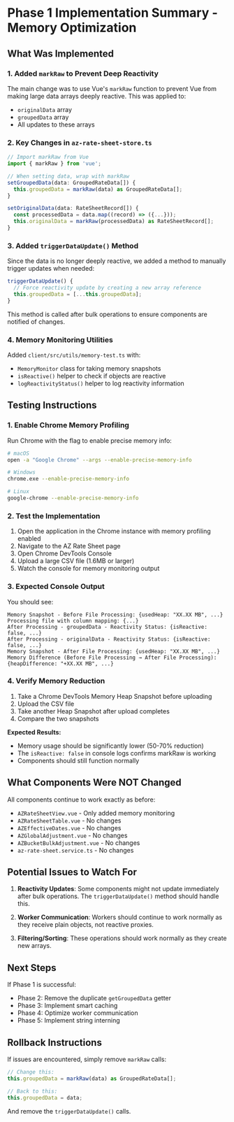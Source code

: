 # Phase 1 Implementation Summary - Memory Optimization

## What Was Implemented

### 1. Added `markRaw` to Prevent Deep Reactivity

The main change was to use Vue's `markRaw` function to prevent Vue from making large data arrays deeply reactive. This was applied to:

- `originalData` array
- `groupedData` array
- All updates to these arrays

### 2. Key Changes in `az-rate-sheet-store.ts`

```typescript
// Import markRaw from Vue
import { markRaw } from 'vue';

// When setting data, wrap with markRaw
setGroupedData(data: GroupedRateData[]) {
  this.groupedData = markRaw(data) as GroupedRateData[];
}

setOriginalData(data: RateSheetRecord[]) {
  const processedData = data.map((record) => ({...}));
  this.originalData = markRaw(processedData) as RateSheetRecord[];
}
```

### 3. Added `triggerDataUpdate()` Method

Since the data is no longer deeply reactive, we added a method to manually trigger updates when needed:

```typescript
triggerDataUpdate() {
  // Force reactivity update by creating a new array reference
  this.groupedData = [...this.groupedData];
}
```

This method is called after bulk operations to ensure components are notified of changes.

### 4. Memory Monitoring Utilities

Added `client/src/utils/memory-test.ts` with:

- `MemoryMonitor` class for taking memory snapshots
- `isReactive()` helper to check if objects are reactive
- `logReactivityStatus()` helper to log reactivity information

## Testing Instructions

### 1. Enable Chrome Memory Profiling

Run Chrome with the flag to enable precise memory info:

```bash
# macOS
open -a "Google Chrome" --args --enable-precise-memory-info

# Windows
chrome.exe --enable-precise-memory-info

# Linux
google-chrome --enable-precise-memory-info
```

### 2. Test the Implementation

1. Open the application in the Chrome instance with memory profiling enabled
2. Navigate to the AZ Rate Sheet page
3. Open Chrome DevTools Console
4. Upload a large CSV file (1.6MB or larger)
5. Watch the console for memory monitoring output

### 3. Expected Console Output

You should see:

```
Memory Snapshot - Before File Processing: {usedHeap: "XX.XX MB", ...}
Processing file with column mapping: {...}
After Processing - groupedData - Reactivity Status: {isReactive: false, ...}
After Processing - originalData - Reactivity Status: {isReactive: false, ...}
Memory Snapshot - After File Processing: {usedHeap: "XX.XX MB", ...}
Memory Difference (Before File Processing → After File Processing): {heapDifference: "+XX.XX MB", ...}
```

### 4. Verify Memory Reduction

1. Take a Chrome DevTools Memory Heap Snapshot before uploading
2. Upload the CSV file
3. Take another Heap Snapshot after upload completes
4. Compare the two snapshots

**Expected Results:**

- Memory usage should be significantly lower (50-70% reduction)
- The `isReactive: false` in console logs confirms markRaw is working
- Components should still function normally

## What Components Were NOT Changed

All components continue to work exactly as before:

- `AZRateSheetView.vue` - Only added memory monitoring
- `AZRateSheetTable.vue` - No changes
- `AZEffectiveDates.vue` - No changes
- `AZGlobalAdjustment.vue` - No changes
- `AZBucketBulkAdjustment.vue` - No changes
- `az-rate-sheet.service.ts` - No changes

## Potential Issues to Watch For

1. **Reactivity Updates**: Some components might not update immediately after bulk operations. The `triggerDataUpdate()` method should handle this.

2. **Worker Communication**: Workers should continue to work normally as they receive plain objects, not reactive proxies.

3. **Filtering/Sorting**: These operations should work normally as they create new arrays.

## Next Steps

If Phase 1 is successful:

- Phase 2: Remove the duplicate `getGroupedData` getter
- Phase 3: Implement smart caching
- Phase 4: Optimize worker communication
- Phase 5: Implement string interning

## Rollback Instructions

If issues are encountered, simply remove `markRaw` calls:

```typescript
// Change this:
this.groupedData = markRaw(data) as GroupedRateData[];

// Back to this:
this.groupedData = data;
```

And remove the `triggerDataUpdate()` calls.
